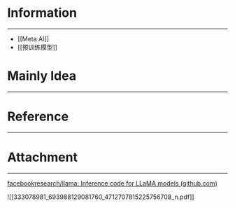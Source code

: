 # Information
---
- [[Meta AI]]
- [[预训练模型]]

# Mainly Idea
---


# Reference
---


# Attachment
---
[facebookresearch/llama: Inference code for LLaMA models (github.com)](https://github.com/facebookresearch/llama)

![[333078981_693988129081760_4712707815225756708_n.pdf]]